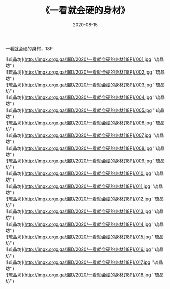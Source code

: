 ﻿---
layout: post
title:  《一看就会硬的身材》
date:   2020-08-15
img: imgx.orgx.ga/漏D/2020/一看就会硬的身材[18P]/000.jpg
categories: [美女, 性感, 泳衣]
---

一看就会硬的身材，18P

![琉晶坊](http://imgx.orgx.ga/漏D/2020/一看就会硬的身材[18P]/001.jpg ''琉晶坊'') <br>
![琉晶坊](http://imgx.orgx.ga/漏D/2020/一看就会硬的身材[18P]/002.jpg ''琉晶坊'') <br>
![琉晶坊](http://imgx.orgx.ga/漏D/2020/一看就会硬的身材[18P]/003.jpg ''琉晶坊'') <br>
![琉晶坊](http://imgx.orgx.ga/漏D/2020/一看就会硬的身材[18P]/004.jpg ''琉晶坊'') <br>
![琉晶坊](http://imgx.orgx.ga/漏D/2020/一看就会硬的身材[18P]/005.jpg ''琉晶坊'') <br>
![琉晶坊](http://imgx.orgx.ga/漏D/2020/一看就会硬的身材[18P]/006.jpg ''琉晶坊'') <br>
![琉晶坊](http://imgx.orgx.ga/漏D/2020/一看就会硬的身材[18P]/007.jpg ''琉晶坊'') <br>
![琉晶坊](http://imgx.orgx.ga/漏D/2020/一看就会硬的身材[18P]/008.jpg ''琉晶坊'') <br>
![琉晶坊](http://imgx.orgx.ga/漏D/2020/一看就会硬的身材[18P]/009.jpg ''琉晶坊'') <br>
![琉晶坊](http://imgx.orgx.ga/漏D/2020/一看就会硬的身材[18P]/010.jpg ''琉晶坊'') <br>
![琉晶坊](http://imgx.orgx.ga/漏D/2020/一看就会硬的身材[18P]/011.jpg ''琉晶坊'') <br>
![琉晶坊](http://imgx.orgx.ga/漏D/2020/一看就会硬的身材[18P]/012.jpg ''琉晶坊'') <br>
![琉晶坊](http://imgx.orgx.ga/漏D/2020/一看就会硬的身材[18P]/013.jpg ''琉晶坊'') <br>
![琉晶坊](http://imgx.orgx.ga/漏D/2020/一看就会硬的身材[18P]/014.jpg ''琉晶坊'') <br>
![琉晶坊](http://imgx.orgx.ga/漏D/2020/一看就会硬的身材[18P]/015.jpg ''琉晶坊'') <br>
![琉晶坊](http://imgx.orgx.ga/漏D/2020/一看就会硬的身材[18P]/016.jpg ''琉晶坊'') <br>
![琉晶坊](http://imgx.orgx.ga/漏D/2020/一看就会硬的身材[18P]/017.jpg ''琉晶坊'') <br>
![琉晶坊](http://imgx.orgx.ga/漏D/2020/一看就会硬的身材[18P]/018.jpg ''琉晶坊'') <br>
